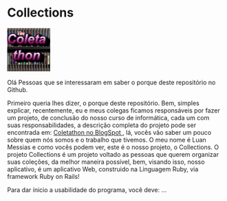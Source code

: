 # Collections
<img width="100" src="./app/assets/images/logo.jpeg">

Olá Pessoas que se interessaram em saber
o porque deste repositório no Github.

Primeiro queria lhes dizer, o porque deste
repositório. Bem, simples explicar, recentemente,
eu e meus colegas ficamos responsáveis por fazer
um projeto, de conclusão do nosso curso de informática,
cada um com suas responsabilidades, a descrição
completa do projeto pode ser encontrada em:
<a href="https://colethaton.blogspot.com">
	Coletathon no BlogSpot
</a>, lá, vocês vão saber um pouco sobre quem nós somos
e o trabalho que tivemos. O meu nome é Luan Messias
e como vocês podem ver, este é o nosso projeto, o Collections.
O projeto Collections é um projeto voltado as pessoas
que querem organizar suas coleções, da melhor maneira possível,
bem, visando isso, nosso aplicativo, é um aplicativo Web,
construido na Linguagem Ruby, via framework Ruby on Rails!

Para dar ínicio a usabilidade do programa, você deve:
...
